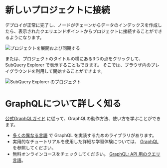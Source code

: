 # 新しいプロジェクトに接続

デプロイが正常に完了し、ノードがチェーンからデータのインデックスを作成したら、表示されたクエリエンドポイントからプロジェクトに接続することができるようになります。

![プロジェクトを展開および同期する](/assets/img/projects-deploy-sync.png)

または、プロジェクトのタイトルの横にある3つの点をクリックして、SubQuery Explorer で表示することもできます。 そこでは、ブラウザ内のプレイグラウンドを利用して開始することができます。

![SubQuery Explorer のプロジェクト](/assets/img/projects-explorer.png)

# GraphQLについて詳しく知る

[公式GraphQLガイド](https://graphql.org/learn/) に従って、GraphQLの動作方法、使い方を学ぶことができます。
- [多くの異なる言語](https://graphql.org/code/) で GraphQL を実装するためのライブラリがあります。
- 実用的なチュートリアルを使用した詳細な学習体験については、 [GraphQL](https://www.howtographql.com/) を参照してください。
- 無料オンラインコースをチェックしてください。 [GraphQL: API 用のクエリ言語](https://www.edx.org/course/exploring-graphql-a-query-language-for-apis)。